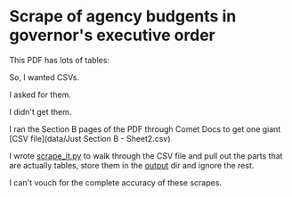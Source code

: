 # Scrape of agency budgents in governor's executive order

This PDF has lots of tables:

So, I wanted CSVs.

I asked for them.

I didn't get them.

I ran the Section B pages of the PDF through Comet Docs to get one giant
[CSV file](data/Just Section B - Sheet2.csv)

I wrote [scrape_it.py](scrape_it.py) to walk through the CSV file and pull
out the parts that are actually tables, store them in the [output](output)
dir and ignore the rest.

I can't vouch for the complete accuracy of these scrapes.